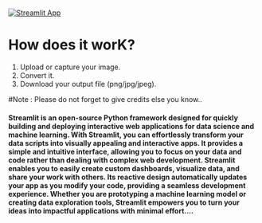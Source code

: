 
# 
 
 
 [![Streamlit App](https://static.streamlit.io/badges/streamlit_badge_black_white.svg)](https://projectsample.streamlit.app/)


 # How does it worK?
 
1. Upload or capture your image.
2. Convert it.
3. Download your output file (png/jpg/jpeg).

#Note : Please do not forget to give credits else you know..

 ####  Streamlit is an open-source Python framework designed for quickly building and deploying interactive web applications for data science and machine learning. With Streamlit, you can effortlessly transform your data scripts into visually appealing and interactive apps. It provides a simple and intuitive interface, allowing you to focus on your data and code rather than dealing with complex web development. Streamlit enables you to easily create custom dashboards, visualize data, and share your work with others. Its reactive design automatically updates your app as you modify your code, providing a seamless development experience. Whether you are prototyping a machine learning model or creating data exploration tools, Streamlit empowers you to turn your ideas into impactful applications with minimal effort....
